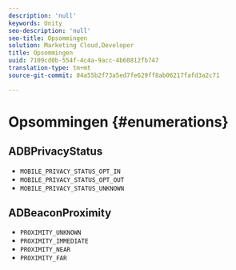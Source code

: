 ```yaml
---
description: 'null'
keywords: Unity
seo-description: 'null'
seo-title: Opsommingen
solution: Marketing Cloud,Developer
title: Opsommingen
uuid: 7109cd0b-554f-4c4a-9acc-4b60812fb747
translation-type: tm+mt
source-git-commit: 04a55b2f73a5ed7fe629ff8ab06217fafd3a2c71

---
```



# Opsommingen {#enumerations}

## ADBPrivacyStatus

* `MOBILE_PRIVACY_STATUS_OPT_IN`
* `MOBILE_PRIVACY_STATUS_OPT_OUT`
* `MOBILE_PRIVACY_STATUS_UNKNOWN`

## ADBeaconProximity

* `PROXIMITY_UNKNOWN`
* `PROXIMITY_IMMEDIATE`
* `PROXIMITY_NEAR`
* `PROXIMITY_FAR`

